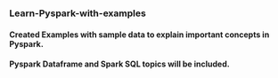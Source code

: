 ### Learn-Pyspark-with-examples
#### Created Examples with sample data to explain important concepts in Pyspark.
#### Pyspark Dataframe and Spark SQL topics will be included. 
#### 
